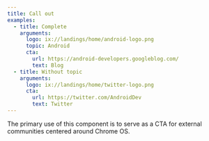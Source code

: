 ```yaml
---
title: Call out
examples:
  - title: Complete
    arguments:
      logo: ix://landings/home/android-logo.png
      topic: Android
      cta:
        url: https://android-developers.googleblog.com/
        text: Blog
  - title: Without topic
    arguments:
      logo: ix://landings/home/twitter-logo.png
      cta:
        url: https://twitter.com/AndroidDev
        text: Twitter
---
```


The primary use of this component is to serve as a CTA for external communities centered around Chrome OS.
